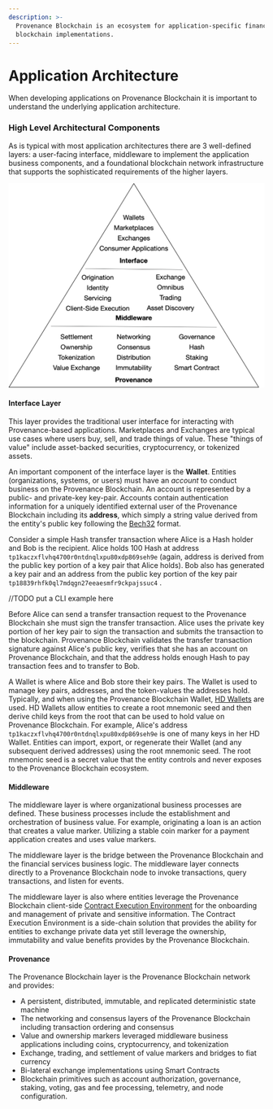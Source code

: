 ```yaml
---
description: >-
  Provenance Blockchain is an ecosystem for application-specific financial services
  blockchain implementations.
---
```


# Application Architecture

When developing applications on Provenance Blockchain it is important to understand the underlying application architecture.  

### High Level Architectural Components

As is typical with most application architectures there are 3 well-defined layers: a user-facing interface, middleware to implement the application business components, and a foundational blockchain network infrastructure that supports the sophisticated requirements of the higher layers.

![](../.gitbook/assets/image%20%281%29.png)



#### Interface Layer

This layer provides the traditional user interface for interacting with Provenance-based applications.  Marketplaces and Exchanges are typical use cases where users buy, sell, and trade things of value.  These "things of value" include asset-backed securities, cryptocurrency, or tokenized assets.

An important component of the interface layer is the **Wallet**.  Entities \(organizations, systems, or users\) must have an _account_ to conduct business on the Provenance Blockchain.  An account is represented by a public- and private-key key-pair.  Accounts contain authentication information for a uniquely identified external user of the Provenance Blockchain including its **address**, which simply a string value derived from the entity's public key following the [Bech32](https://en.bitcoin.it/wiki/Bech32) format.  

Consider a simple Hash transfer transaction where Alice is a Hash holder and Bob is the recipient.  Alice holds 100 Hash at address `tp1kaczxflvhq4700r0ntdnqlxpu80xdp869seh9e` \(again, address is derived from the public key portion of a key pair that Alice holds\).  Bob also has generated a key pair and an address from the public key portion of the key pair `tp18839rhfk0ql7mdqgn27eeaesmfr9ckpajssuc4` .  

//TODO put a CLI example here

Before Alice can send a transfer transaction request to the Provenance Blockchain she must sign the transfer transaction.  Alice uses the private key portion of her key pair to sign the transaction and submits the transaction to the blockchain.  Provenance Blockchain validates the transfer transaction signature against Alice's public key, verifies that she has an account on Provenance Blockchain, and that the address holds enough Hash to pay transaction fees and to transfer to Bob.

A Wallet is where Alice and Bob store their key pairs. The Wallet is used to manage key pairs, addresses, and the token-values the addresses hold.  Typically, and when using the Provenance Blockchain Wallet, [HD Wallets](https://en.bitcoin.it/wiki/BIP_0032) are used.  HD Wallets allow entities to create a root mnemonic seed and then derive child keys from the root that can be used to hold value on Provenance Blockchain.  For example, Alice's address `tp1kaczxflvhq4700r0ntdnqlxpu80xdp869seh9e` is one of many keys in her HD Wallet.  Entities can import, export, or regenerate their Wallet \(and any subsequent derived addresses\) using the root mnemonic seed.  The root mnemonic seed is a secret value that the entity controls and never exposes to the Provenance Blockchain ecosystem.

#### Middleware

The middleware layer is where organizational business processes are defined.  These business processes include the establishment and orchestration of business value.  For example, originating a loan is an action that creates a value marker.  Utilizing a stable coin marker for a payment application creates and uses value markers.

The middleware layer is the bridge between the Provenance Blockchain and the financial services business logic.  The middleware layer connects directly to a Provenance Blockchain node to invoke transactions, query transactions, and listen for events.

The middleware layer is also where entities leverage the Provenance Blockchain client-side [Contract Execution Environment](../p8e/overview.md) for the onboarding and management of private and sensitive information.  The Contract Execution Environment is a side-chain solution that provides the ability for entities to exchange private data yet still leverage the ownership, immutability and value benefits provides by the Provenance Blockchain.

#### Provenance

The Provenance Blockchain layer is the Provenance Blockchain network and provides:

* A persistent, distributed, immutable, and replicated deterministic state machine
* The networking and consensus layers of the Provenance Blockchain including transaction ordering and consensus
* Value and ownership markers leveraged middleware business applications including coins, cryptocurrency, and tokenization
* Exchange, trading, and settlement of value markers and bridges to fiat currency
* Bi-lateral exchange implementations using Smart Contracts
* Blockchain primitives such as account authorization, governance, staking, voting, gas and fee processing, telemetry, and node configuration.

